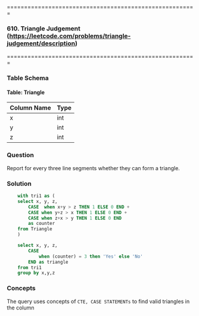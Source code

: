 =======================================================
### 610. Triangle Judgement (https://leetcode.com/problems/triangle-judgement/description)
=======================================================

### Table Schema

#### Table: Triangle
| Column Name | Type |
|-------------|------|
| x           | int  |
| y           | int  |
| z           | int  |

### Question

Report for every three line segments whether they can form a triangle.

### Solution

```sql
    with tri1 as (
    select x, y, z,
        CASE  when x+y > z THEN 1 ELSE 0 END +
        CASE when y+z > x THEN 1 ELSE 0 END +
        CASE when z+x > y THEN 1 ELSE 0 END
        as counter
    from Triangle 
    )

    select x, y, z, 
        CASE 
            when (counter) = 3 then 'Yes' else 'No' 
        END as triangle
    from tri1 
    group by x,y,z
```

### Concepts

The query uses concepts of `CTE, CASE STATEMENTs` to find valid triangles in the column